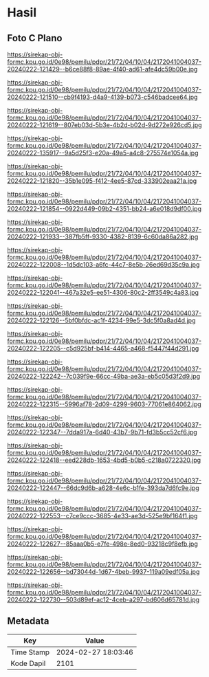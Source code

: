 # Hasil

## Foto C Plano

https://sirekap-obj-formc.kpu.go.id/0e98/pemilu/pdpr/21/72/04/10/04/2172041004037-20240222-121429--b6ce88f8-89ae-4f40-ad61-afe4dc59b00e.jpg

https://sirekap-obj-formc.kpu.go.id/0e98/pemilu/pdpr/21/72/04/10/04/2172041004037-20240222-121510--cb9f4193-d4a9-4139-b073-c546badcee64.jpg

https://sirekap-obj-formc.kpu.go.id/0e98/pemilu/pdpr/21/72/04/10/04/2172041004037-20240222-121619--807eb03d-5b3e-4b2d-b02d-9d272e926cd5.jpg

https://sirekap-obj-formc.kpu.go.id/0e98/pemilu/pdpr/21/72/04/10/04/2172041004037-20240222-135917--9a5d25f3-e20a-49a5-a4c8-275574e1054a.jpg

https://sirekap-obj-formc.kpu.go.id/0e98/pemilu/pdpr/21/72/04/10/04/2172041004037-20240222-121820--35b1e095-f412-4ee5-87cd-333902eaa21a.jpg

https://sirekap-obj-formc.kpu.go.id/0e98/pemilu/pdpr/21/72/04/10/04/2172041004037-20240222-121854--0922d449-09b2-4351-bb24-a6e018d9df00.jpg

https://sirekap-obj-formc.kpu.go.id/0e98/pemilu/pdpr/21/72/04/10/04/2172041004037-20240222-121933--387fb5ff-9330-4382-8139-6c60da86a282.jpg

https://sirekap-obj-formc.kpu.go.id/0e98/pemilu/pdpr/21/72/04/10/04/2172041004037-20240222-122008--1d5dc103-a6fc-44c7-8e5b-26ed69d35c9a.jpg

https://sirekap-obj-formc.kpu.go.id/0e98/pemilu/pdpr/21/72/04/10/04/2172041004037-20240222-122041--467a32e5-ee51-4306-80c2-2ff3549c4a83.jpg

https://sirekap-obj-formc.kpu.go.id/0e98/pemilu/pdpr/21/72/04/10/04/2172041004037-20240222-122126--5bf0bfdc-ac1f-4234-99e5-3dc5f0a8ad4d.jpg

https://sirekap-obj-formc.kpu.go.id/0e98/pemilu/pdpr/21/72/04/10/04/2172041004037-20240222-122205--c5d925bf-b414-4465-a468-f5447f44d291.jpg

https://sirekap-obj-formc.kpu.go.id/0e98/pemilu/pdpr/21/72/04/10/04/2172041004037-20240222-122242--7c039f9e-66cc-49ba-ae3a-eb5c05d3f2d9.jpg

https://sirekap-obj-formc.kpu.go.id/0e98/pemilu/pdpr/21/72/04/10/04/2172041004037-20240222-122315--5996af78-2d09-4299-9603-77061e864062.jpg

https://sirekap-obj-formc.kpu.go.id/0e98/pemilu/pdpr/21/72/04/10/04/2172041004037-20240222-122347--7dda917a-6d40-43b7-9b71-fd3b5cc52cf6.jpg

https://sirekap-obj-formc.kpu.go.id/0e98/pemilu/pdpr/21/72/04/10/04/2172041004037-20240222-122418--eed228db-1653-4bd5-b0b5-c218a0722320.jpg

https://sirekap-obj-formc.kpu.go.id/0e98/pemilu/pdpr/21/72/04/10/04/2172041004037-20240222-122447--66dc9d6b-a628-4e6c-b1fe-393da7d6fc9e.jpg

https://sirekap-obj-formc.kpu.go.id/0e98/pemilu/pdpr/21/72/04/10/04/2172041004037-20240222-122553--c7ce9ccc-3685-4e33-ae3d-525e9bf164f1.jpg

https://sirekap-obj-formc.kpu.go.id/0e98/pemilu/pdpr/21/72/04/10/04/2172041004037-20240222-122627--85aaa0b5-e7fe-498e-8ed0-93218c9f8efb.jpg

https://sirekap-obj-formc.kpu.go.id/0e98/pemilu/pdpr/21/72/04/10/04/2172041004037-20240222-122656--bd73044d-1d67-4beb-9937-119a09edf05a.jpg

https://sirekap-obj-formc.kpu.go.id/0e98/pemilu/pdpr/21/72/04/10/04/2172041004037-20240222-122730--503d89ef-ac12-4ceb-a297-bd606d65781d.jpg


## Metadata

| Key        | Value               |
| ---------- | ------------------- |
| Time Stamp | 2024-02-27 18:03:46 |
| Kode Dapil | 2101                |



